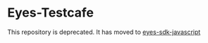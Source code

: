 # Eyes-Testcafe

This repository is deprecated. It has moved to [eyes-sdk-javascript](https://github.com/applitools/eyes.sdk.javascript1/tree/master/packages/eyes-testcafe)
